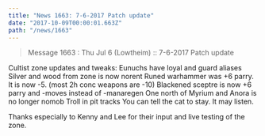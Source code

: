 ```yaml
---
title: "News 1663: 7-6-2017 Patch update"
date: "2017-10-09T00:00:01.663Z"
path: "/news/1663"
---
```


> Message 1663 : Thu Jul  6 (Lowtheim)   :: 7-6-2017 Patch update

Cultist zone updates and tweaks:
Eunuchs have loyal and guard aliases
Silver and wood from zone is now norent
Runed warhammer was +6 parry.  It is now -5.
(most 2h conc weapons are -10)
Blackened sceptre is now +6 parry and -moves instead of -manaregen
One north of Myrium and Anora is no longer nomob
Troll in pit tracks
You can tell the cat to stay.  It may listen.

Thanks especially to Kenny and Lee for their
input and live testing of the zone.